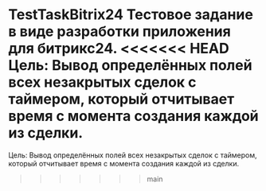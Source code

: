 TestTaskBitrix24
Тестовое задание в виде разработки приложения для битрикс24.
<<<<<<< HEAD
Цель: Вывод определённых полей всех незакрытых сделок с таймером, который отчитывает время с момента создания каждой из сделки.
=======
Цель: Вывод определённых полей всех незакрытых сделок с таймером, который отчитывает время с момента создания каждой из сделки.
>>>>>>> main
